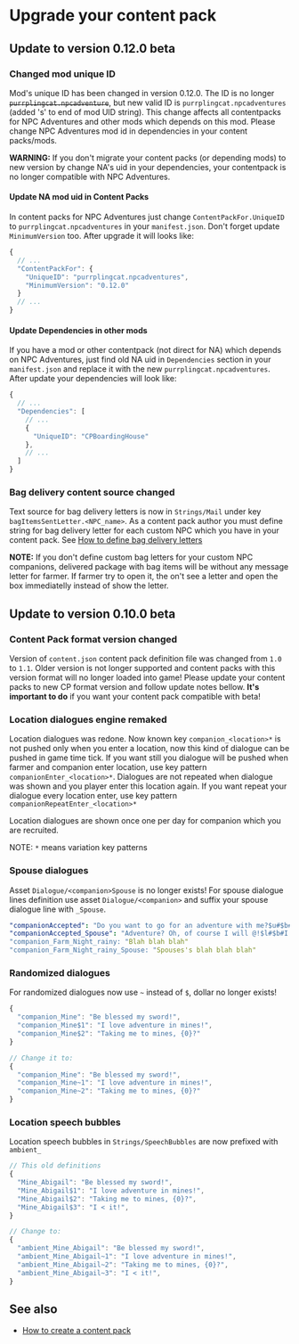 # Upgrade your content pack

## Update to version 0.12.0 beta

### Changed mod unique ID

Mod's unique ID has been changed in version 0.12.0. The ID is no longer ~~`purrplingcat.npcadventure`~~, but new valid ID is `purrplingcat.npcadventures` (added 's' to end of mod UID string). This change affects all contentpacks for NPC Adventures and other mods which depends on this mod. Please change NPC Adventures mod id in dependencies in your content packs/mods.

**WARNING:** If you don't migrate your content packs (or depending mods) to new version by change NA's uid in your dependencies, your contentpack is no longer compatible with NPC Adventures.

#### Update NA mod uid in Content Packs

In content packs for NPC Adventures just change `ContentPackFor.UniqueID` to `purrplingcat.npcadventures` in your `manifest.json`. Don't forget update `MinimumVersion` too. After upgrade it will looks like:

```js
{
  // ...
  "ContentPackFor": {
    "UniqueID": "purrplingcat.npcadventures",
    "MinimumVersion": "0.12.0"
  }
  // ...
}
```

#### Update Dependencies in other mods

If you have a mod or other contentpack (not direct for NA) which depends on NPC Adventures, just find old NA uid in `Dependencies` section in your `manifest.json` and replace it with the new `purrplingcat.npcadventures`. After update your dependencies will look like:

```js
{
  // ...
  "Dependencies": [
    // ...
    {
      "UniqueID": "CPBoardingHouse"
    },
    // ...
  ] 
}
```

### Bag delivery content source changed

Text source for bag delivery letters is now in `Strings/Mail` under key `bagItemsSentLetter.<NPC_name>`. As a content pack author you must define string for bag delivery letter for each custom NPC which you have in your content pack. See [How to define bag delivery letters](bag-letters.md)

**NOTE:** If you don't define custom bag letters for your custom NPC companions, delivered package with bag items will be without any message letter for farmer. If farmer try to open it, the on't see a letter and open the box immediatelly instead of show the letter.

## Update to version 0.10.0 beta

### Content Pack format version changed

Version of `content.json` content pack definition file was changed from `1.0` to `1.1`. Older version is not longer supported and content packs with this version format will no longer loaded into game! Please update your content packs to new CP format version and follow update notes bellow. **It's important to do** if you want your content pack compatible with beta!

### Location dialogues engine remaked

Location dialogues was redone. Now known key `companion_<location>*` is not pushed only when you enter a location, now this kind of dialogue can be pushed in game time tick. If you want still you dialogue will be pushed when farmer and companion enter location, use key pattern `companionEnter_<location>*`. Dialogues are not repeated when dialogue was shown and you player enter this location again. If you want repeat your dialogue every location enter, use key pattern `companionRepeatEnter_<location>*`

Location dialogues are shown once one per day for companion which you are recruited.

NOTE: `*` means variation key patterns

### Spouse dialogues

Asset `Dialogue/<companion>Spouse` is no longer exists! For spouse dialogue lines definition use asset `Dialogue/<companion>` and suffix your spouse dialogue line with `_Spouse`.

```yaml
"companionAccepted": "Do you want to go for an adventure with me?$u#$b# Well @, what are you waiting for? Let's go!$h", # normal line
"companionAccepted_Spouse": "Adventure? Oh, of course I will @!$l#$b#I hope we can delve into the mines today.$h", # spouse line
"companion_Farm_Night_rainy: "Blah blah blah"
"companion_Farm_Night_rainy_Spouse: "Spouses's blah blah blah"
```

### Randomized dialogues

For randomized dialogues now use `~` instead of `$`, dollar no longer exists!

```js
{
  "companion_Mine": "Be blessed my sword!",
  "companion_Mine$1": "I love adventure in mines!",
  "companion_Mine$2": "Taking me to mines, {0}?"
}

// Change it to:
{
  "companion_Mine": "Be blessed my sword!",
  "companion_Mine~1": "I love adventure in mines!",
  "companion_Mine~2": "Taking me to mines, {0}?"
}
```

### Location speech bubbles

Location speech bubbles in `Strings/SpeechBubbles` are now prefixed with `ambient_`

```js
// This old definitions
{
  "Mine_Abigail": "Be blessed my sword!",
  "Mine_Abigail$1": "I love adventure in mines!",
  "Mine_Abigail$2": "Taking me to mines, {0}?",
  "Mine_Abigail$3": "I < it!",
}

// Change to:
{
  "ambient_Mine_Abigail": "Be blessed my sword!",
  "ambient_Mine_Abigail~1": "I love adventure in mines!",
  "ambient_Mine_Abigail~2": "Taking me to mines, {0}?",
  "ambient_Mine_Abigail~3": "I < it!",
}
```

## See also

- [How to create a content pack](modding/content-packs.md)
